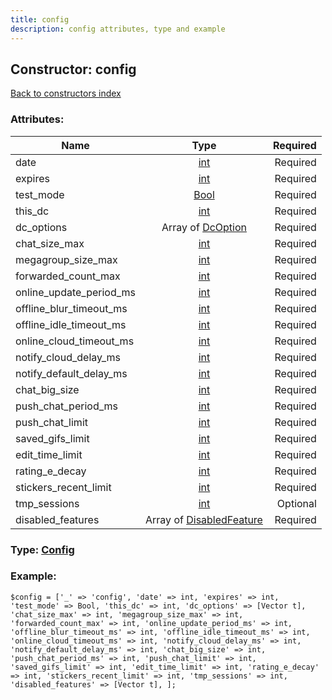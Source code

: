 ```yaml
---
title: config
description: config attributes, type and example
---
```

## Constructor: config  
[Back to constructors index](index.md)



### Attributes:

| Name     |    Type       | Required |
|----------|:-------------:|---------:|
|date|[int](../types/int.md) | Required|
|expires|[int](../types/int.md) | Required|
|test\_mode|[Bool](../types/Bool.md) | Required|
|this\_dc|[int](../types/int.md) | Required|
|dc\_options|Array of [DcOption](../types/DcOption.md) | Required|
|chat\_size\_max|[int](../types/int.md) | Required|
|megagroup\_size\_max|[int](../types/int.md) | Required|
|forwarded\_count\_max|[int](../types/int.md) | Required|
|online\_update\_period\_ms|[int](../types/int.md) | Required|
|offline\_blur\_timeout\_ms|[int](../types/int.md) | Required|
|offline\_idle\_timeout\_ms|[int](../types/int.md) | Required|
|online\_cloud\_timeout\_ms|[int](../types/int.md) | Required|
|notify\_cloud\_delay\_ms|[int](../types/int.md) | Required|
|notify\_default\_delay\_ms|[int](../types/int.md) | Required|
|chat\_big\_size|[int](../types/int.md) | Required|
|push\_chat\_period\_ms|[int](../types/int.md) | Required|
|push\_chat\_limit|[int](../types/int.md) | Required|
|saved\_gifs\_limit|[int](../types/int.md) | Required|
|edit\_time\_limit|[int](../types/int.md) | Required|
|rating\_e\_decay|[int](../types/int.md) | Required|
|stickers\_recent\_limit|[int](../types/int.md) | Required|
|tmp\_sessions|[int](../types/int.md) | Optional|
|disabled\_features|Array of [DisabledFeature](../types/DisabledFeature.md) | Required|



### Type: [Config](../types/Config.md)


### Example:

```
$config = ['_' => 'config', 'date' => int, 'expires' => int, 'test_mode' => Bool, 'this_dc' => int, 'dc_options' => [Vector t], 'chat_size_max' => int, 'megagroup_size_max' => int, 'forwarded_count_max' => int, 'online_update_period_ms' => int, 'offline_blur_timeout_ms' => int, 'offline_idle_timeout_ms' => int, 'online_cloud_timeout_ms' => int, 'notify_cloud_delay_ms' => int, 'notify_default_delay_ms' => int, 'chat_big_size' => int, 'push_chat_period_ms' => int, 'push_chat_limit' => int, 'saved_gifs_limit' => int, 'edit_time_limit' => int, 'rating_e_decay' => int, 'stickers_recent_limit' => int, 'tmp_sessions' => int, 'disabled_features' => [Vector t], ];
```  


